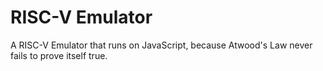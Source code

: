# RISC-V Emulator

A RISC-V Emulator that runs on JavaScript, because Atwood's Law never fails to prove itself true.